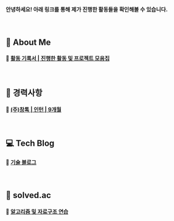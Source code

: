 #### 안녕하세요! 아래 링크를 통해 제가 진행한 활동들을 확인해볼 수 있습니다.
<br>

## 📌 About Me
#### 🔗 [활동 기록서 | 진행한 활동 및 프로젝트 모음집](https://garnet-waxflower-dcc.notion.site/da2c1c9660ea45fea3d6eb8698b05050?pvs=4)

<br>

## 📌 경력사항
#### 🔗 [(주)창톡 | 인턴  | 9개월]([https://garnet-waxflower-dcc.notion.site/430335296a6d4855b4be73b47591d61d?pvs=4](https://curved-damselfly-fb0.notion.site/752cb5378f644f1e90e7a9223f2db5ef?pvs=4))
<br>

## 💻 Tech Blog
#### 🔗 [기술 블로그](https://cobinding.tistory.com)
<br>

## 🔎 solved.ac
#### 🔗 [알고리즘 및 자료구조 연습](https://solved.ac/profile/cobinding)

<!--![Top Langs](https://github-readme-stats.vercel.app/api/top-langs/?username=cobinding&layout=compact&theme=tokyonight) -->
